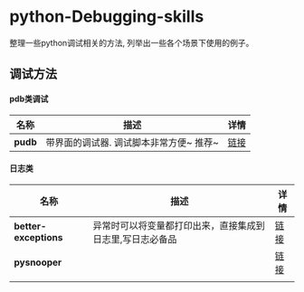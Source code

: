 # python-Debugging-skills
整理一些python调试相关的方法, 列举出一些各个场景下使用的例子。

## 调试方法


#### pdb类调试

| 名称     | 描述                                    | 详情                      |
| -------- | --------------------------------------- | ------------------------- |
| **pudb** | 带界面的调试器. 调试脚本非常方便~ 推荐~ | [链接](debugging/pudb.md) |

#### 日志类

| 名称                  | 描述                                                      | 详情                                                         |
| --------------------- | --------------------------------------------------------- | ------------------------------------------------------------ |
| **better-exceptions** | 异常时可以将变量都打印出来，直接集成到日志里,写日志必备品 | [链接](https://github.com/510908220/better-exceptions-examples) |
| **pysnooper**         |                                                           | [链接](debugging/pudb.md)                                    |
|                       |                                                           |                                                              |

